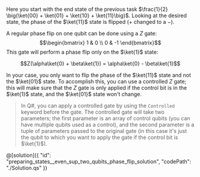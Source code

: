 Here you start with the end state of the previous task $\frac{1}{2} \big(\ket{00} + \ket{01} + \ket{10} + \ket{11}\big)$. Looking at the desired state, the phase of the $\ket{11}$ state is flipped ($+$ changed to a $-$).

A regular phase flip on one qubit can be done using a $Z$ gate:
$$\begin{bmatrix} 1 & 0 \\ 0 & -1 \end{bmatrix}$$
This gate will perform a phase flip only on the $\ket{1}$ state:

$$Z(\alpha\ket{0} + \beta\ket{1}) = \alpha\ket{0} - \beta\ket{1}$$

In your case, you only want to flip the phase of the $\ket{11}$ state and not the $\ket{01}$ state. To accomplish this, you can use a controlled $Z$ gate; this will make sure that the $Z$ gate is only applied if the control bit is in the $\ket{1}$ state, and the $\ket{01}$ state won't change.

> In Q#, you can apply a controlled gate by using the `Controlled` keyword before the gate. The controlled gate will take two parameters; the first parameter is an array of control qubits (you can have multiple qubits used as a control), and the second parameter is a tuple of parameters passed to the original gate (in this case it's just the qubit to which you want to apply the gate if the control bit is $\ket{1}$).

@[solution]({
    "id": "preparing_states__even_sup_two_qubits_phase_flip_solution",
    "codePath": "./Solution.qs"
})
